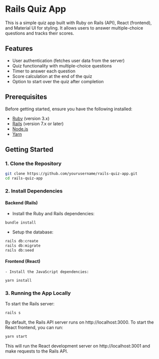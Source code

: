 # Rails Quiz App

This is a simple quiz app built with Ruby on Rails (API), React (frontend), and Material UI for styling. It allows users to answer multiple-choice questions and tracks their scores.

## Features

- User authentication (fetches user data from the server)
- Quiz functionality with multiple-choice questions
- Timer to answer each question
- Score calculation at the end of the quiz
- Option to start over the quiz after completion

## Prerequisites

Before getting started, ensure you have the following installed:

- [Ruby](https://www.ruby-lang.org/en/documentation/) (version 3.x)
- [Rails](https://rubyonrails.org/) (version 7.x or later)
- [Node.js](https://nodejs.org/)
- [Yarn](https://yarnpkg.com/)

## Getting Started

### 1. Clone the Repository

```bash
git clone https://github.com/yourusername/rails-quiz-app.git
cd rails-quiz-app
```

### 2. Install Dependencies

#### Backend (Rails)
  - Install the Ruby and Rails dependencies:
  ```bash
  bundle install
  ```
  - Setup the database:
  ```bash
  rails db:create
  rails db:migrate
  rails db:seed
  ```
#### Frontend (React)
	- Install the JavaScript dependencies:
  ```bash
  yarn install
  ```

### 3. Running the App Locally
To start the Rails server:
  ```bash
  rails s
  ```
By default, the Rails API server runs on http://localhost:3000.
To start the React frontend, you can run:
```bash
yarn start
```
This will run the React development server on http://localhost:3001 and make requests to the Rails API.
